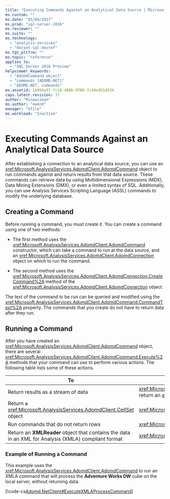 ```yaml
---
title: "Executing Commands Against an Analytical Data Source | Microsoft Docs"
ms.custom: ""
ms.date: "03/04/2017"
ms.prod: "sql-server-2016"
ms.reviewer: ""
ms.suite: ""
ms.technology: 
  - "analysis-services"
  - "docset-sql-devref"
ms.tgt_pltfrm: ""
ms.topic: "reference"
applies_to: 
  - "SQL Server 2016 Preview"
helpviewer_keywords: 
  - "AdomdCommand object"
  - "commands [ADOMD.NET]"
  - "ADOMD.NET, commands"
ms.assetid: 1a958e5f-fc18-480b-9706-fc44e3b1d534
caps.latest.revision: 37
author: "Minewiskan"
ms.author: "owend"
manager: "kfile"
ms.workload: "Inactive"
---
```

# Executing Commands Against an Analytical Data Source
  After establishing a connection to an analytical data source, you can use an <xref:Microsoft.AnalysisServices.AdomdClient.AdomdCommand> object to run commands against and return results from that data source. These commands can retrieve data by using Multidimensional Expressions (MDX), Data Mining Extensions (DMX), or even a limited syntax of SQL. Additionally, you can use Analysis Services Scripting Language (ASSL) commands to modify the underlying database.  
  
## Creating a Command  
 Before running a command, you must create it. You can create a command using one of two methods:  
  
-   The first method uses the <xref:Microsoft.AnalysisServices.AdomdClient.AdomdCommand> constructor, which can take a command to run at the data source, and an <xref:Microsoft.AnalysisServices.AdomdClient.AdomdConnection> object on which to run the command.  
  
-   The second method uses the <xref:Microsoft.AnalysisServices.AdomdClient.AdomdConnection.CreateCommand%2A> method of the <xref:Microsoft.AnalysisServices.AdomdClient.AdomdConnection> object.  
  
 The text of the command to be run can be queried and modified using the <xref:Microsoft.AnalysisServices.AdomdClient.AdomdCommand.CommandText%2A> property. The commands that you create do not have to return data after they run.  
  
## Running a Command  
 After you have created an <xref:Microsoft.AnalysisServices.AdomdClient.AdomdCommand> object, there are several <xref:Microsoft.AnalysisServices.AdomdClient.AdomdCommand.Execute%2A> methods that your command can use to perform various actions. The following table lists some of these actions.  
  
|To|Use this method|  
|--------|---------------------|  
|Return results as a stream of data|<xref:Microsoft.AnalysisServices.AdomdClient.AdomdCommand.ExecuteReader%2A> to return an <xref:Microsoft.AnalysisServices.AdomdClient.AdomdDataReader> object|  
|Return a <xref:Microsoft.AnalysisServices.AdomdClient.CellSet> object|<xref:Microsoft.AnalysisServices.AdomdClient.AdomdCommand.ExecuteCellSet%2A>|  
|Run commands that do not return rows|<xref:Microsoft.AnalysisServices.AdomdClient.AdomdCommand.ExecuteNonQuery%2A>|  
|Return an **XMLReader** object that contains the data in an XML for Analysis (XMLA) compliant format|<xref:Microsoft.AnalysisServices.AdomdClient.AdomdCommand.ExecuteXmlReader%2A>|  
  
### Example of Running a Command  
 This example uses the <xref:Microsoft.AnalysisServices.AdomdClient.AdomdCommand> to run an XMLA command that will process the **Adventure Works DW** cube on the local server, without returning data.  
  
 [!code-cs[Adomd.NetClient#ExecuteXMLAProcessCommand](../../analysis-services/multidimensional-models-adomd-net-client/codesnippet/csharp/executing-commands-again_1.cs)]  
  
  
